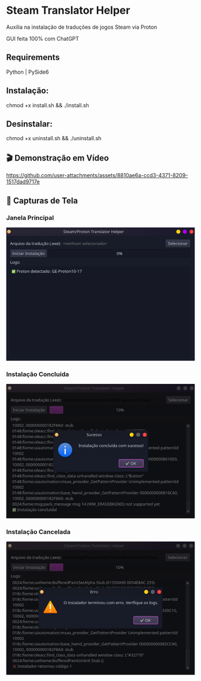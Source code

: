 # Steam Translator Helper
Auxilia na instalação de traduções de jogos Steam via Proton

GUI feita 100% com ChatGPT


## Requirements

Python | PySide6


## Instalação:
chmod +x install.sh && ./install.sh


## Desinstalar:
chmod +x uninstall.sh && ./uninstall.sh


## 🎬 Demonstração em Vídeo
https://github.com/user-attachments/assets/8810ae6a-ccd3-4371-8209-1517dad9717e


## 📸 Capturas de Tela

### Janela Principal
![Janela Principal](assets/scr01.png)


### Instalação Concluída
![Instalação Concluída](assets/scr03.png)


### Instalação Cancelada
![Instalação Cancelada](assets/scr02.png)

